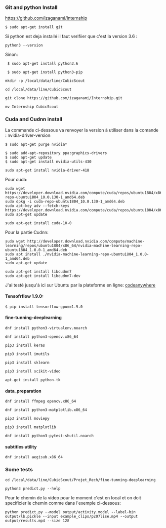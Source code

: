 

### Git and python Install

https://github.com/izaganami/Internship
```
$ sudo apt-get install git
```
Si python est deja installé il faut verifiier que c'est la version 3.6 : 
```
python3 --version
```
Sinon:
```
 $ sudo apt-get install python3.6
```
```
 $ sudo apt-get install python3-pip
```
```
mkdir -p /local/data/line/CubicScout
```
```
cd /local/data/line/CubicScout
```
```
git clone https://github.com/izaganami/Internship.git
```
```
mv Internship CubicScout
```
### Cuda and Cudnn install
La commande ci-dessous va renvoyer la version à utiliser dans la comande : nvidia-driver-version
```
$ sudo apt-get purge nvidia*
```

```
$ sudo add-apt-repository ppa:graphics-drivers
$ sudo apt-get update
$ sudo apt-get install nvidia-utils-430
```
```
sudo apt-get install nvidia-driver-418
```

Pour cuda:
```
sudo wget https://developer.download.nvidia.com/compute/cuda/repos/ubuntu1804/x86_64/cuda-repo-ubuntu1804_10.0.130-1_amd64.deb
sudo dpkg -i cuda-repo-ubuntu1804_10.0.130-1_amd64.deb
sudo apt-key adv --fetch-keys https://developer.download.nvidia.com/compute/cuda/repos/ubuntu1804/x86_64/7fa2af80.pub
sudo apt-get update
```

```
sudo apt-get install cuda-10-0
```

Pour  la partie Cudnn:
```
sudo wget http://developer.download.nvidia.com/compute/machine-learning/repos/ubuntu1804/x86_64/nvidia-machine-learning-repo-ubuntu1804_1.0.0-1_amd64.deb
sudo apt install ./nvidia-machine-learning-repo-ubuntu1804_1.0.0-1_amd64.deb
sudo apt-get update
```

```
sudo apt-get install libcudnn7
sudo apt-get install libcudnn7-dev
```
J'ai testé jusqu'à ici sur Ubuntu par la plateforme en ligne:
 [codeanywhere](https://codeanywhere.com/editor/#)
 
#### Tensofrflow 1.9.0:

```
$ pip install tensorflow-gpu==1.9.0 
```



#### fine-tunning-deeplearning
```
dnf install python3-virtualenv.noarch

dnf install python3-opencv.x86_64

pip3 install keras

pip3 install imutils

pip3 install sklearn

pip3 install scikit-video

apt-get install python-tk

```
#### data_preparation
```
dnf install ffmpeg opencv.x86_64

dnf install python3-matplotlib.x86_64

pip3 install moviepy

pip3 install matplotlib

dnf install python3-pytest-shutil.noarch
```
#### subtitles utility
```
dnf install aegisub.x86_64
```
### Some tests
```
cd /local/data/line/CubicScout/Projet_Rech/fine-tunning-deeplearning
```
```
python3 predict.py --help
```
Pour le chemin de la video pour le moment c'est en local et on doit specificier le chemin comme dans l'exemple ci-dessous:
```
python predict.py --model output/activity.model --label-bin output/lb.pickle --input example_clips/p207lise.mp4 --output output/results.mp4 --size 128
```
